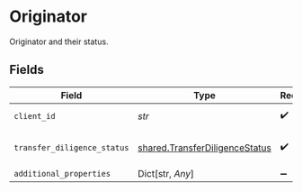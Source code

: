 # Originator

Originator and their status.


## Fields

| Field                                                                            | Type                                                                             | Required                                                                         | Description                                                                      |
| -------------------------------------------------------------------------------- | -------------------------------------------------------------------------------- | -------------------------------------------------------------------------------- | -------------------------------------------------------------------------------- |
| `client_id`                                                                      | *str*                                                                            | :heavy_check_mark:                                                               | Originator’s client ID.                                                          |
| `transfer_diligence_status`                                                      | [shared.TransferDiligenceStatus](../../models/shared/transferdiligencestatus.md) | :heavy_check_mark:                                                               | Originator’s diligence status.                                                   |
| `additional_properties`                                                          | Dict[str, *Any*]                                                                 | :heavy_minus_sign:                                                               | N/A                                                                              |
